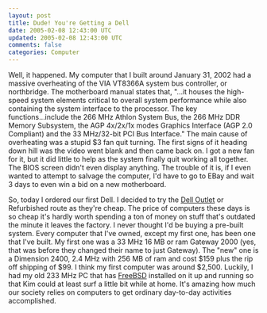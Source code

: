 ```yaml
---           
layout: post
title: Dude! You're Getting a Dell
date: 2005-02-08 12:43:00 UTC
updated: 2005-02-08 12:43:00 UTC
comments: false
categories: Computer
---
```

Well, it happened. My computer that I built around January 31, 2002 had a massive overheating of the VIA VT8366A system bus controller, or northbridge. The motherboard manual states that, "...it houses the high-speed system elements critical to overall system performance while also containing the system interface to the processor. The key functions...include the 266 MHz Athlon System Bus, the 266 MHz DDR Memory Subsystem, the AGP 4x/2x/1x modes Graphics Interface (AGP 2.0 Compliant) and the 33 MHz/32-bit PCI Bus Interface." The main cause of overheating was a stupid $3 fan quit turning. The first signs of it heading down hill was the video went blank and then came back on. I got a new fan for it, but it did little to help as the system finally quit working all together. The BIOS screen didn't even display anything. The trouble of it is, if I even wanted to attempt to salvage the computer, I'd have to go to EBay and wait 3 days to even win a bid on a new motherboard.

So, today I ordered our first Dell. I decided to try the [Dell Outlet](http://www1.us.dell.com/content/default.aspx?c=us&l=en&s=dfh&~ck=bt) or Refurbished route as they're cheap. The price of computers these days is so cheap it's hardly worth spending a ton of money on stuff that's outdated the minute it leaves the factory. I never thought I'd be buying a pre-built system. Every computer that I've owned, except my first one, has been one that I've built. My first one was a 33 MHz 16 MB or ram Gateway 2000 (yes, that was before they changed their name to just Gateway). The "new" one is a Dimension 2400, 2.4 MHz with 256 MB of ram and cost $159 plus the rip off shipping of $99. I think my first computer was around $2,500. Luckily, I had my old 233 MHz PC that has [FreeBSD](http://www.freebsd.org/) installed on it up and running so that Kim could at least surf a little bit while at home. It's amazing how much our society relies on computers to get ordinary day-to-day activities accomplished.
